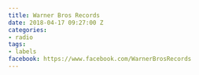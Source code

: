 ```yaml
---
title: Warner Bros Records
date: 2018-04-17 09:27:00 Z
categories:
- radio
tags:
- labels
facebook: https://www.facebook.com/WarnerBrosRecords
---
```


